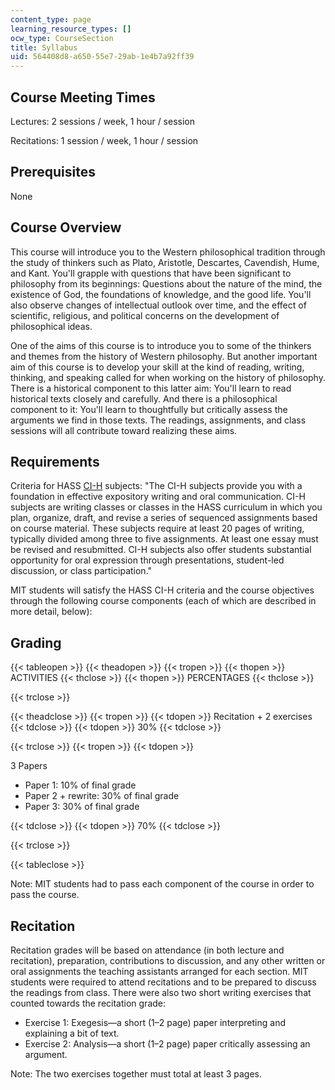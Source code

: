 ```yaml
---
content_type: page
learning_resource_types: []
ocw_type: CourseSection
title: Syllabus
uid: 564408d8-a650-55e7-29ab-1e4b7a92ff39
---
```


Course Meeting Times
--------------------

Lectures: 2 sessions / week, 1 hour / session

Recitations: 1 session / week, 1 hour / session

Prerequisites
-------------

None

Course Overview
---------------

This course will introduce you to the Western philosophical tradition through the study of thinkers such as Plato, Aristotle, Descartes, Cavendish, Hume, and Kant. You'll grapple with questions that have been significant to philosophy from its beginnings: Questions about the nature of the mind, the existence of God, the foundations of knowledge, and the good life. You'll also observe changes of intellectual outlook over time, and the effect of scientific, religious, and political concerns on the development of philosophical ideas.

One of the aims of this course is to introduce you to some of the thinkers and themes from the history of Western philosophy. But another important aim of this course is to develop your skill at the kind of reading, writing, thinking, and speaking called for when working on the history of philosophy. There is a historical component to this latter aim: You'll learn to read historical texts closely and carefully. And there is a philosophical component to it: You'll learn to thoughtfully but critically assess the arguments we find in those texts. The readings, assignments, and class sessions will all contribute toward realizing these aims.

Requirements
------------

Criteria for HASS [CI-H](http://web.mit.edu/commreq/cih.html) subjects: "The CI-H subjects provide you with a foundation in effective expository writing and oral communication. CI-H subjects are writing classes or classes in the HASS curriculum in which you plan, organize, draft, and revise a series of sequenced assignments based on course material. These subjects require at least 20 pages of writing, typically divided among three to five assignments. At least one essay must be revised and resubmitted. CI-H subjects also offer students substantial opportunity for oral expression through presentations, student-led discussion, or class participation."

MIT students will satisfy the HASS CI-H criteria and the course objectives through the following course components (each of which are described in more detail, below):

Grading
-------

{{< tableopen >}}
{{< theadopen >}}
{{< tropen >}}
{{< thopen >}}
ACTIVITIES
{{< thclose >}}
{{< thopen >}}
PERCENTAGES
{{< thclose >}}

{{< trclose >}}

{{< theadclose >}}
{{< tropen >}}
{{< tdopen >}}
Recitation + 2 exercises
{{< tdclose >}}
{{< tdopen >}}
30%
{{< tdclose >}}

{{< trclose >}}
{{< tropen >}}
{{< tdopen >}}


3 Papers

*   Paper 1: 10% of final grade
*   Paper 2 + rewrite: 30% of final grade
*   Paper 3: 30% of final grade


{{< tdclose >}}
{{< tdopen >}}
70%
{{< tdclose >}}

{{< trclose >}}

{{< tableclose >}}

Note: MIT students had to pass each component of the course in order to pass the course.

Recitation
----------

Recitation grades will be based on attendance (in both lecture and recitation), preparation, contributions to discussion, and any other written or oral assignments the teaching assistants arranged for each section. MIT students were required to attend recitations and to be prepared to discuss the readings from class. There were also two short writing exercises that counted towards the recitation grade:

*   Exercise 1: Exegesis—a short (1–2 page) paper interpreting and explaining a bit of text.
*   Exercise 2: Analysis—a short (1–2 page) paper critically assessing an argument.

Note: The two exercises together must total at least 3 pages.